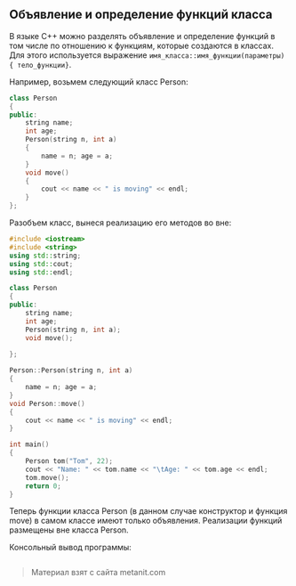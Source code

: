 ## Объявление и определение функций класса

В языке C++ можно разделять объявление и определение функций в том числе по отношению к функциям, которые создаются в классах. Для этого используется выражение `имя_класса::имя_функции(параметры) { тело_функции}`.

Например, возьмем следующий класс Person:

```cpp
class Person
{
public:
    string name;
    int age;
    Person(string n, int a)
    {
        name = n; age = a;
    }
    void move()
    {
        cout << name << " is moving" << endl;
    }
};
```

Разобъем класс, вынеся реализацию его методов во вне:

```cpp
#include <iostream>
#include <string>
using std::string;
using std::cout;
using std::endl;

class Person
{
public:
    string name;
    int age;
    Person(string n, int a);
    void move();
    
};

Person::Person(string n, int a)
{
    name = n; age = a;
}
void Person::move()
{
    cout << name << " is moving" << endl;
}

int main()
{
    Person tom("Tom", 22);
    cout << "Name: " << tom.name << "\tAge: " << tom.age << endl;
    tom.move();
    return 0;
}
```

Теперь функции класса Person (в данном случае конструктор и функция move) в самом классе имеют только объявления. Реализации функций размещены вне класса Person. 

Консольный вывод программы:

```

```


> Материал взят с сайта metanit.com